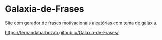 # Galaxia-de-Frases
Site com gerador de frases motivacionais aleatórias com tema de galáxia. 


https://fernandabarbozab.github.io/Galaxia-de-Frases/

